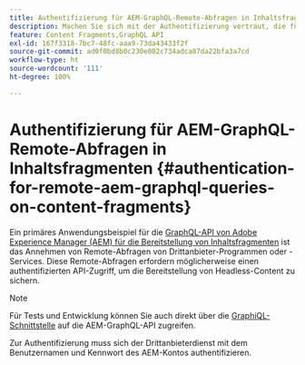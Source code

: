 ```yaml
---
title: Authentifizierung für AEM-GraphQL-Remote-Abfragen in Inhaltsfragmenten
description: Machen Sie sich mit der Authentifizierung vertraut, die für Remote-AEM-GraphQL-Abfragen erforderlich ist, um Ihre Headless-Content-Bereitstellung zu sichern.
feature: Content Fragments,GraphQL API
exl-id: 167f3318-7bc7-48fc-aaa9-73da43433f2f
source-git-commit: ad0f0bd8b0c230e002c734adca87da22bfa3a7cd
workflow-type: ht
source-wordcount: '111'
ht-degree: 100%

---
```


# Authentifizierung für AEM-GraphQL-Remote-Abfragen in Inhaltsfragmenten {#authentication-for-remote-aem-graphql-queries-on-content-fragments}

Ein primäres Anwendungsbeispiel für die [GraphQL-API von Adobe Experience Manager (AEM) für die Bereitstellung von Inhaltsfragmenten](/help/sites-developing/headless/graphql-api/graphql-api-content-fragments.md) ist das Annehmen von Remote-Abfragen von Drittanbieter-Programmen oder -Services. Diese Remote-Abfragen erfordern möglicherweise einen authentifizierten API-Zugriff, um die Bereitstellung von Headless-Content zu sichern.

>[!NOTE]
>
>Für Tests und Entwicklung können Sie auch direkt über die [GraphiQL-Schnittstelle](/help/sites-developing/headless/graphql-api/graphql-api-content-fragments.md#graphiql-interface) auf die AEM-GraphQL-API zugreifen.

Zur Authentifizierung muss sich der Drittanbieterdienst mit dem Benutzernamen und Kennwort des AEM-Kontos authentifizieren.

<!-- 6.5.10.0 - does this content/page need to be migrated? -->

<!--
For authentication the third party service needs to [retrieve an Access Token](#retrieving-access-token), that can then be [used in the GraphQL Request](#use-access-token-in-graphql-request).

## Retrieving an Access Token {#retrieving-access-token}

See [Generating Access Tokens for Server Side APIs](/help/sites-developing/generating-access-tokens-for-server-side-apis.md) for full details.

## Using the Access Token in a GraphQL Request {#use-access-token-in-graphql-request}

For a third party service to connect with an AEM instance it needs to have an *Access Token*. The service must then add this token to the `Authorization` header on the POST request. 

For example, a GraphQL Authorization Header:

```xml
Authorization: Bearer <access_token>
```

## Permission Requirements {#permission-requirements}

All requests made using the access token will actually be made *by the user account that generated the token*. 

This means that you need to check that the account has the permissions required to run GraphQL queries. 

You can check this by using GraphiQL on the local instance.
-->
